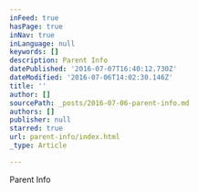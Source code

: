 ```yaml
---
inFeed: true
hasPage: true
inNav: true
inLanguage: null
keywords: []
description: Parent Info
datePublished: '2016-07-07T16:40:12.730Z'
dateModified: '2016-07-06T14:02:30.146Z'
title: ''
author: []
sourcePath: _posts/2016-07-06-parent-info.md
authors: []
publisher: null
starred: true
url: parent-info/index.html
_type: Article

---
```

Parent Info